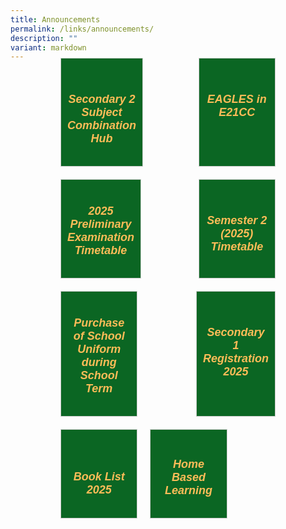```yaml
---
title: Announcements
permalink: /links/announcements/
description: ""
variant: markdown
---
```

<div style="padding:70px;margin-top:-100px;max-width:100%">


<div style="display:flex;flex-wrap: wrap; justify-content: space-between;">
	
<div style="flex: 1;border: 1px solid #ccc; padding: 10px 10px; display: flex; flex-direction: column;width:100%;gap: 10px;margin: 10px; background-color:white;background-color: #0B6623;flex: 0 0 calc(33.33% - 20px);" class="box"> 
	<div style="flex: 1;" class="content"> 
		<h5 style="text-align:center;padding-top:25px;"><a href="/lp-announcement/sec-2-subject-combi-hub/" style="color:#FDBC58;font-family:sans-serif;font-weight:bold;font-size:18px;text-decoration: none;text-align:center;">Secondary 2 Subject Combination Hub</a></h5>  
	</div> 
</div>
	
<div style="flex: 1;border: 1px solid #ccc; padding: 10px 10px; display: flex; flex-direction: column;width:100%;gap: 10px;margin: 10px; background-color:white;background-color: #0B6623;flex: 0 0 calc(33.33% - 20px);" class="box"> 
	<div style="flex: 1;" class="content"> 
		<h5 style="text-align:center;padding-top:25px;"><a href="/lp-announcement/eagles-in-e21cc/" style="color:#FDBC58;font-family:sans-serif;font-weight:bold;font-size:18px;text-decoration: none;text-align:center;">EAGLES in E21CC</a></h5>  
	</div> 
</div>

<div style="flex: 1;border: 1px solid #ccc; padding: 10px 10px; display: flex; flex-direction: column;width:100%;gap: 10px;margin: 10px; background-color:white;background-color: #0B6623;flex: 0 0 calc(33.33% - 20px);" class="box"> 
	<div style="flex: 1;" class="content"> 
		<h5 style="text-align:center;padding-top:10px;"><a href="/lp-announcement/2025-preliminary-examination-timetable/" style="color:#FDBC58;font-family:sans-serif;font-weight:bold;font-size:18px;text-decoration: none;text-align:center;">2025 Preliminary Examination Timetable</a></h5>  
	</div> 
</div>
	
<div style="flex: 1;border: 1px solid #ccc; padding: 10px 10px; display: flex; flex-direction: column;width:100%;gap: 10px;margin: 10px; background-color:white;background-color: #0B6623;flex: 0 0 calc(33.33% - 20px);" class="box"> 
	<div style="flex: 1;" class="content"> 
		<h5 style="text-align:center;padding-top:25px;"><a href="/lp-announcement/timetable/" style="color:#FDBC58;font-family:sans-serif;font-weight:bold;font-size:18px;text-decoration: none;text-align:center;">Semester 2 (2025) Timetable</a></h5>  
	</div> 
</div>
	
<div style="flex: 1;border: 1px solid #ccc; padding: 10px 10px; display: flex; flex-direction: column;width:100%;gap: 10px;margin: 10px; background-color:white;background-color: #0B6623;flex: 0 0 calc(33.33% - 20px);" class="box"> 
	<div style="flex: 1;" class="content"> 
		<h5 style="text-align:center;padding-top:10px;"><a href="https://drive.google.com/drive/folders/1-etaMCpnntPzW5VAC0coFpud-veVrhKI?usp=sharing" style="color:#FDBC58;font-family:sans-serif;font-weight:bold;font-size:18px;text-decoration: none;text-align:center;">Purchase of School Uniform during School Term</a>
		</h5>  
	</div> 
</div>

<div style="flex: 1;border: 1px solid #ccc; padding: 10px 10px; display: flex; flex-direction: column;width:100%;gap: 10px;margin: 10px; background-color:white;background-color: #0B6623;flex: 0 0 calc(33.33% - 20px);" class="box"> 
	<div style="flex: 1;" class="content"> 
		<h5 style="text-align:center;padding-top:25px;"><a href="/lp-announcement/secondary-1-registration/" style="color:#FDBC58;font-family:sans-serif;font-weight:bold;font-size:18px;text-decoration: none;text-align:center;">Secondary 1 Registration 2025</a>
		</h5>  
	</div> 
</div>

<div style="flex: 1;border: 1px solid #ccc; padding: 10px 10px; display: flex; flex-direction: column;width:100%;gap: 10px;margin: 10px; background-color:white;background-color: #0B6623;flex: 0 0 calc(33.33% - 20px);" class="box">
	<div style="flex: 1;" class="content"> 
		<h5 style="text-align:center;padding-top:35px;"><a href="/lp-announcement/book-list/" style="color:#FDBC58;font-family:sans-serif;font-weight:bold;font-size:18px;text-decoration: none;text-align:center;">Book List 2025</a>
		</h5>  
	</div> 
</div>


	
<div style="flex: 1;border: 1px solid #ccc; padding: 10px 10px; display: flex; flex-direction: column;width:100%;gap: 10px;margin: 10px; background-color:white;background-color: #0B6623;flex: 0 0 calc(33.33% - 20px);" class="box"> 
	<div style="flex: 1;" class="content"> 
		<h5 style="text-align:center;padding-top:15px;"><a href="https://www.peihwasec.moe.edu.sg/learning-at-pei-hwa/home-based-learning/" style="color:#FDBC58;font-family:sans-serif;font-weight:bold;font-size:18px;text-decoration: none;text-align:center;">Home Based Learning</a>
		</h5>  
	</div> 
</div>
	
<div style="flex: 1; padding: 10px 10px; display: flex; flex-direction: column;width:100%;gap: 10px;margin: 10px; bflex: 0 0 calc(33.33% - 20px);" class="box"> 
	<div style="flex: 1;" class="content"> 
		  
</div> 
</div>


</div>
</div>